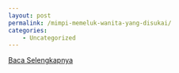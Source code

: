 ```yaml
---
layout: post
permalink: /mimpi-memeluk-wanita-yang-disukai/
categories:
    - Uncategorized
---
```


[Baca Selengkapnya](/07)